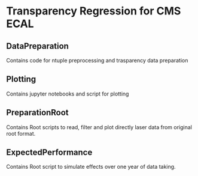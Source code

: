 # Transparency Regression for CMS ECAL

## DataPreparation
Contains code for ntuple preprocessing and trasparency data preparation

## Plotting
Contains jupyter notebooks and script for plotting

## PreparationRoot
Contains Root scripts to read, filter and plot directly laser data from original root format.

## ExpectedPerformance
Contains Root script to simulate effects over one year of data taking.
